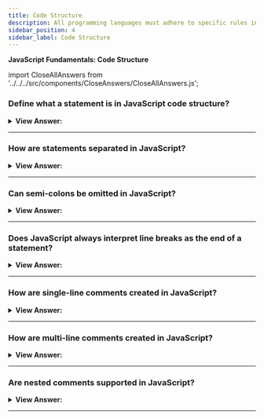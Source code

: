 ```yaml
---
title: Code Structure
description: All programming languages must adhere to specific rules in order to function. This set of rules that determine the correct structure of programming languages is known as syntax.
sidebar_position: 4
sidebar_label: Code Structure
---
```


**JavaScript Fundamentals: Code Structure**

import CloseAllAnswers from '../../../src/components/CloseAnswers/CloseAllAnswers.js';

<CloseAllAnswers />

### Define what a statement is in JavaScript code structure?

<details>
  <summary><strong>View Answer:</strong></summary>
  <div>
  <div><strong>Interview Response:</strong> Statements are syntax constructs and commands that perform actions. Usually, statements are written on separate lines to make the code more readable.
  </div><br />
  <div><strong>Technical Response:</strong> Statements are used in JavaScript to control the flow of the program. In contrast to properties, methods, and events fundamentally tied to the object that owns them, statements behave independently of any JavaScript object.
  </div><br />
  <div><strong className="codeExample">Code Example:</strong><br /><br />
  
 <div></div>

```javascript
// This is a single statement
alert('Hello');

// This is a set of statements
alert('Hello');
alert('World');

// Set of statements on separate lines (recommended)
alert('Hello');

alert('World');
```

  </div>
  </div>
</details>

---

### How are statements separated in JavaScript?

<details>
  <summary><strong>View Answer:</strong></summary>
  <div>
  <div><strong>Interview Response:</strong> In JavaScript, statements get separated by using a semi-colon.</div>
  </div><br />
  <div><strong className="codeExample">Code Example:</strong><br /><br />
  
  <div></div>

```javascript
alert('Hello');
alert('JavaScript');
```

  </div>
</details>

---

### Can semi-colons be omitted in JavaScript?

<details>
  <summary><strong>View Answer:</strong></summary>
  <div>
  <div><strong>Interview Response:</strong> Yes, but it is not recommended.</div><br />
  <div><strong>Technical Response:</strong> Yes, but it is not considered good code etiquette and should not be done. JavaScript interprets the line break as an “implicit” semi-colon, and this behavior is called an automatic semi-colon insertion.
  </div><br />
  <div><strong className="codeExample">Code Example:</strong><br /><br />
  
  <div></div>

```javascript
// Missing semi-colon (;) (note the missing semi-colon)

// alert('Hello') <--

// correct implementation
alert('JavaScript');
```

  </div>
  </div>
</details>

---

### Does JavaScript always interpret line breaks as the end of a statement?

<details>
  <summary><strong>View Answer:</strong></summary>
  <div>
  <div><strong>Interview Response:</strong> There are cases when a newline does not mean a semi-colon and may result in an error.</div><br />
  <div><strong>Technical Response:</strong> : There are cases when a newline does not mean a semi-colon and may result in an error. The recommendation is to put semi-colons between statements even if newlines separate them. The JavaScript community widely adopts this rule.
  </div><br />
  <div><strong className="codeExample">Code Example:</strong><br /><br />
  
  <div></div>

```javascript
// This will work…
alert(3 + 1 + 2);

// This will result in an error…
alert('There will be an error') // No semi-colon
  [(1, 2)].forEach(alert); // results in an error

// But everything is fine again if we add a semicolon after alert:
alert('All fine now'); // uses a semi-colon alerts All fine now

[1, 2].forEach(alert); // alerts 1 and then 2
```

  </div>
  </div>
</details>

---

### How are single-line comments created in JavaScript?

<details>
  <summary><strong>View Answer:</strong></summary>
  <div>
  <div><strong>Interview Response:</strong> Single-line comments start with two forward slash characters <strong>//</strong>.</div>
  </div><br />
  <div><strong className="codeExample">Code Example:</strong><br /><br />
 
  <div></div>

```javascript
// This comment occupies a line of its own.
alert('Hello');

alert('JavaScript'); // This comment follows the statement
```

  </div>
</details>

---

### How are multi-line comments created in JavaScript?

<details>
  <summary><strong>View Answer:</strong></summary>
  <div>
  <div><strong>Interview Response:</strong> Multiline comments start with a forward slash and an asterisk <strong>/*</strong> and end with an asterisk and a forward slash <strong>*/</strong>.</div>
  </div><br />
  <div><strong className="codeExample">Code Example:</strong><br /><br />
  
  <div></div>

```javascript
/* An example with two messages.
This is a multiline comment.
*/
alert('Hello');
alert('JavaScript');
```

  </div>
</details>

---

### Are nested comments supported in JavaScript?

<details>
  <summary><strong>View Answer:</strong></summary>
  <div>
  <div><strong>Interview Response:</strong> No, nested comments are not supported. It results in a syntax error.</div>
  </div><br />
  <div><strong className="codeExample">Code Example:</strong><br /><br />
  
  <div></div>

```javascript
/*
  /* nested comment ?!? */
  This is a comment continued <- returns a syntax error
*/ error
alert( 'Oh no, Mr. Bill...' );
```

  </div>
</details>

---
